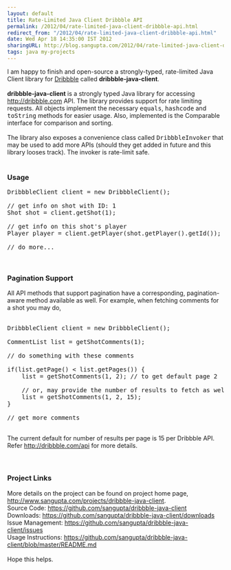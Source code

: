```yaml
---
layout: default
title: Rate-Limited Java Client Dribbble API
permalink: /2012/04/rate-limited-java-client-dribbble-api.html
redirect_from: "/2012/04/rate-limited-java-client-dribbble-api.html"
date: Wed Apr 18 14:35:00 IST 2012
sharingURL: http://blog.sangupta.com/2012/04/rate-limited-java-client-dribbble-api.html
tags: java my-projects
---
```

<div dir="ltr" style="text-align: left;" trbidi="on">
    I am happy to finish and open-source a strongly-typed, rate-limited Java Client library for 
    <a href="http://dribbble.com/">Dribbble</a> called 
    <b>dribbble-java-client</b>.
    <br>
    <br>
    <b>dribbble-java-client</b> is a strongly typed Java library for accessing 
    <a href="http://dribbble.com/">http://dribbble.com</a> API. The library provides support for rate limiting requests. All objects implement the necessary 
    <tt>equals</tt>, 
    <tt>hashcode</tt> and 
    <tt>toString</tt> methods for easier usage. Also, implemented is the Comparable interface for comparison and sorting.
    <br>
    <br>The library also exposes a convenience class called 
    <tt>DribbbleInvoker</tt> that may be used to add more APIs (should they get added in future and this library looses track). The invoker is rate-limit safe.
    <br>
    <br>
    <h3>Usage</h3>
    <pre class="brush: java">DribbbleClient client = new DribbbleClient();<br><br>// get info on shot with ID: 1<br>Shot shot = client.getShot(1);<br><br>// get info on this shot's player<br>Player player = client.getPlayer(shot.getPlayer().getId());<br><br>// do more...<br></pre>
    <br>
    <h3>Pagination Support</h3>All API methods that support pagination have a corresponding, pagination-aware method available as well. For example, when fetching comments for a shot you may do,
    <br>
    <br>
    <pre class="brush: java">DribbbleClient client = new DribbbleClient();<br><br>CommentList list = getShotComments(1);<br><br>// do something with these comments<br><br>if(list.getPage() &lt; list.getPages()) {<br>    list = getShotComments(1, 2); // to get default page 2<br><br>    // or, may provide the number of results to fetch as well<br>    list = getShotComments(1, 2, 15);<br>}<br><br>// get more comments<br></pre>
    <br>The current default for number of results per page is 15 per Dribbble API. Refer 
    <a href="http://dribbble.com/api">http://dribbble.com/api</a> for more details.
    <br>
    <br>
    <br>
    <h3>Project Links</h3>More details on the project can be found on project home page, 
    <a href="http://www.sangupta.com/projects/dribbble-java-client">http://www.sangupta.com/projects/dribbble-java-client</a>.
    <br>Source Code: 
    <a href="https://github.com/sangupta/dribbble-java-client">https://github.com/sangupta/dribbble-java-client</a>
    <br>Downloads: 
    <a href="https://github.com/sangupta/dribbble-java-client/downloads">https://github.com/sangupta/dribbble-java-client/downloads</a>
    <br>Issue Management: 
    <a href="https://github.com/sangupta/dribbble-java-client/issues">https://github.com/sangupta/dribbble-java-client/issues</a>
    <br>Usage Instructions: 
    <a href="https://github.com/sangupta/dribbble-java-client/blob/master/README.md">https://github.com/sangupta/dribbble-java-client/blob/master/README.md</a> 
    <br>
    <br>Hope this helps.
    <br>
    <br>
</div>
